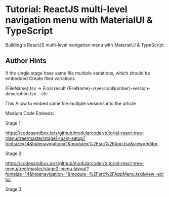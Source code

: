 # Tutorial: ReactJS multi-level navigation menu with MaterialUI & TypeScript 

Building a ReactJS multi-level navigation menu with MaterialUI & TypeScript


## Author Hints

If the single stage hase same file multiple variations, which should be embedded Create filed variations

{FileName}.tsx -> Final result
{FileName}-v{versionNumber}-version-description.tsx
...etc

This Allow to embed same file multiple versions into the article


Medium Code Embeds:

Stage 1

https://codesandbox.io/s/github/modularcoder/tutorial-react-tree-menu/tree/master/stage1-main-setup?fontsize=14&hidenavigation=1&module=%2Fsrc%2FApp.tsx&view=editor

Stage 2

https://codesandbox.io/s/github/modularcoder/tutorial-react-tree-menu/tree/master/stage2-menu-layout?fontsize=14&hidenavigation=1&module=%2Fsrc%2FAppMenu.tsx&view=editor

Stage 3